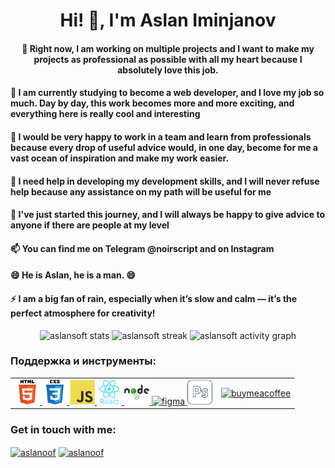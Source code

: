 <h1 align="center">Hi! 👋, I'm Aslan Iminjanov</h1>
<h4 align="center">🔭 Right now, I am working on multiple projects and I want to make my projects as professional as possible with all my heart because I absolutely love this job.</h4>
<h4>🌱 I am currently studying to become a web developer, and I love my job so much. Day by day, this work becomes more and more exciting, and everything here is really cool and interesting</h4>
<h4>👯 I would be very happy to work in a team and learn from professionals because every drop of useful advice would, in one day, become for me a vast ocean of inspiration and make my work easier.</h4>
<h4>🤔 I need help in developing my development skills, and I will never refuse help because any assistance on my path will be useful for me</h4>
<h4>💬 I've just started this journey, and I will always be happy to give advice to anyone if there are people at my level</h4>
<h4>📫 You can find me on Telegram @noirscript and on Instagram</h4>
<h4>😄 He is Aslan, he is a man. 😄</h4>
<h4>⚡ I am a big fan of rain, especially when it’s slow and calm — it’s the perfect atmosphere for creativity!</h4>

<div align="center">

  <!-- GitHub Stats -->
  <img src="https://github-readme-stats.vercel.app/api?username=aslansoft&show_icons=true&theme=radical&hide_border=true&bg_color=0D1117&title_color=E4405F&icon_color=F8D866" alt="aslansoft stats" />

  <!-- Streak Stats -->
  <img src="https://github-readme-streak-stats.herokuapp.com/?user=aslansoft&theme=radical&hide_border=true&background=0D1117&ring=E4405F&fire=FF6B6B&currStreakLabel=F8D866" alt="aslansoft streak" />

  <!-- Activity Graph -->
  <img src="https://github-readme-activity-graph.vercel.app/graph?username=aslansoft&bg_color=0D1117&color=F8D866&line=E4405F&point=FFFFFF&hide_border=true" alt="aslansoft activity graph" />

</div>

<h3 align="left">Поддержка и инструменты:</h3>

<table>
  <tr>
    <td align="left">
      <!-- Icons -->
      <a href="https://www.w3.org/html/" target="_blank" rel="noreferrer">
        <img src="https://raw.githubusercontent.com/devicons/devicon/master/icons/html5/html5-original-wordmark.svg" alt="html5" width="40" height="40"/>
      </a>
      <a href="https://www.w3schools.com/css/" target="_blank" rel="noreferrer">
        <img src="https://raw.githubusercontent.com/devicons/devicon/master/icons/css3/css3-original-wordmark.svg" alt="css3" width="40" height="40"/>
      </a>
      <a href="https://developer.mozilla.org/en-US/docs/Web/JavaScript" target="_blank" rel="noreferrer">
        <img src="https://raw.githubusercontent.com/devicons/devicon/master/icons/javascript/javascript-original.svg" alt="javascript" width="40" height="40"/>
      </a>
      <a href="https://reactjs.org/" target="_blank" rel="noreferrer">
        <img src="https://raw.githubusercontent.com/devicons/devicon/master/icons/react/react-original-wordmark.svg" alt="react" width="40" height="40"/>
      </a>
      <a href="https://nodejs.org" target="_blank" rel="noreferrer">
        <img src="https://raw.githubusercontent.com/devicons/devicon/master/icons/nodejs/nodejs-original-wordmark.svg" alt="nodejs" width="40" height="40"/>
      </a>
      <a href="https://www.figma.com/" target="_blank" rel="noreferrer">
        <img src="https://www.vectorlogo.zone/logos/figma/figma-icon.svg" alt="figma" width="40" height="40"/>
      </a>
      <a href="https://www.photoshop.com/en" target="_blank" rel="noreferrer">
        <img src="https://raw.githubusercontent.com/devicons/devicon/master/icons/photoshop/photoshop-line.svg" alt="photoshop" width="40" height="40"/>
      </a>
    </td>
    <td align="right">
      <!-- Buy Me a Coffee -->
      <a href="https://buymeacoffee.com/noirmind" target="_blank">
        <img src="https://cdn.buymeacoffee.com/buttons/v2/default-yellow.png" height="50" width="210" alt="buymeacoffee" />
      </a>
    </td>
  </tr>
</table>


<h3 align="left">Get in touch with me:</h3>
<p align="left">
<a href="https://instagram.com/aslanoof" target="blank"><img align="center" src="https://img.shields.io/badge/Instagram-E4405F?style=for-the-badge&logo=instagram&logoColor=white" alt="aslanoof" height="50" width="120" /></a>
  <a href="https://t.me/noirmindlife" target="blank"><img align="center" src="https://img.shields.io/badge/Telegram-2CA5E0?style=for-the-badge&logo=telegram&logoColor=white" alt="aslanoof" height="45" width="120" /></a>
</p>

